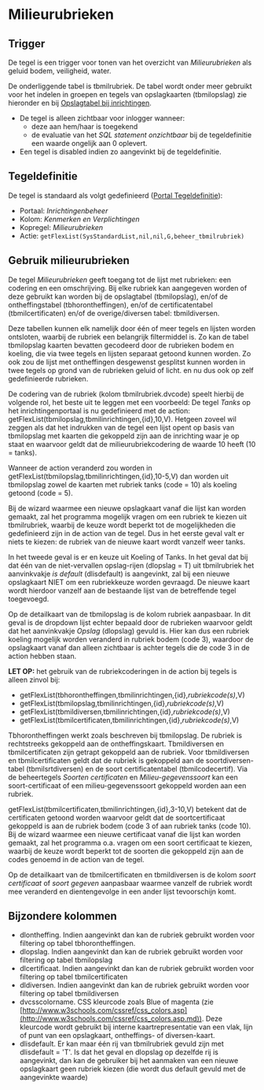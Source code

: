 # Milieurubrieken

## Trigger

De tegel is een trigger voor tonen van het overzicht van _Milieurubrieken_ als geluid bodem, veiligheid, water.

De onderliggende tabel is tbmilrubriek. De tabel wordt onder meer gebruikt voor het indelen in groepen en tegels van opslagkaarten (tbmilopslag) zie hieronder en bij [Opslagtabel bij inrichtingen](../../../../instellen_inrichten/opslag_bij_inrichtingen.md).

- De tegel is alleen zichtbaar voor inlogger wanneer:
  - deze aan hem/haar is toegekend
  - de evaluatie van het _SQL statement onzichtbaar_ bij de tegeldefinitie een waarde ongelijk aan 0 oplevert.
- Een tegel is disabled indien zo aangevinkt bij de tegeldefinitie.

## Tegeldefinitie

De tegel is standaard als volgt gedefinieerd ([Portal Tegeldefinitie](../../../../instellen_inrichten/portaldefinitie/portal_tegel.md)):

- Portaal: _Inrichtingenbeheer_
- Kolom: _Kenmerken en Verplichtingen_
- Kopregel: _Milieurubrieken_
- Actie: `getFlexList(SysStandardList,nil,nil,G,beheer_tbmilrubriek)`

## Gebruik milieurubrieken

De tegel _Milieurubrieken_ geeft toegang tot de lijst met rubrieken: een codering en een omschrijving.
Bij elke rubriek kan aangegeven worden of deze gebruikt kan worden bij de opslagtabel (tbmilopslag), en/of de ontheffingstabel (tbhorontheffingen), en/of de certificatentabel (tbmilcertificaten) en/of de overige/diversen tabel: tbmildiversen.

Deze tabellen kunnen elk namelijk door één of meer tegels en lijsten worden ontsloten, waarbij de rubriek een belangrijk filtermiddel is. Zo kan de tabel tbmilopslag kaarten bevatten gecodeerd door de rubrieken bodem en koeling, die via twee tegels en lijsten separaat getoond kunnen worden. Zo ook zou de lijst met ontheffingen desgewenst gesplitst kunnen worden in twee tegels op grond van de rubrieken geluid of licht. en nu dus ook op zelf gedefinieerde rubrieken.

De codering van de rubriek (kolom tbmilrubriek.dvcode) speelt hierbij de volgende rol, het beste uit te leggen met een voorbeeld:
De tegel _Tanks_ op het inrichtingenportaal is nu gedefinieerd met de action: getFlexList(tbmilopslag,tbmilinrichtingen,{id},10,V). Hetgeen zoveel wil zeggen als dat het indrukken van de tegel een lijst opent op basis van tbmilopslag met kaarten die gekoppeld zijn aan de inrichting waar je op staat en waarvoor geldt dat de milieurubriekcodering de waarde 10 heeft (10 = tanks).

Wanneer de action veranderd zou worden in getFlexList(tbmilopslag,tbmilinrichtingen,{id},10-5,V) dan worden uit tbmilopslag zowel de kaarten met rubriek tanks (code = 10) als koeling getoond (code = 5).

Bij de wizard waarmee een nieuwe opslagkaart vanaf die lijst kan worden gemaakt, zal het programma mogelijk vragen om een rubriek te kiezen uit tbmilrubriek, waarbij de keuze wordt beperkt tot de mogelijkheden die gedefinieerd zijn in de action van de tegel. Dus in het eerste geval valt er niets te kiezen: de rubriek van de nieuwe kaart wordt vanzelf weer tanks.

In het tweede geval is er en keuze uit Koeling of Tanks. In het geval dat bij dat één van de niet-vervallen opslag-rijen (dlopslag = T) uit tbmilrubriek het aanvinkvakje _is default_ (dlisdefault) is aangevinkt, zal bij een nieuwe opslagkaart NIET om een rubriekkeuze worden gevraagd. De nieuwe kaart wordt hierdoor vanzelf aan de bestaande lijst van de betreffende tegel toegevoegd.

Op de detailkaart van de tbmilopslag is de kolom rubriek aanpasbaar.
In dit geval is de dropdown lijst echter bepaald door de rubrieken waarvoor geldt dat het aanvinkvakje _Opslag_ (dlopslag) gevuld is. Hier kan dus een rubriek koeling mogelijk worden veranderd in rubriek bodem (code 3), waardoor de opslagkaart vanaf dan alleen zichtbaar is achter tegels die de code 3 in de action hebben staan.

**LET OP:** het gebruik van de rubriekcoderingen in de action bij tegels is alleen zinvol bij:

- getFlexList(tbhorontheffingen,tbmilinrichtingen,{id},_rubriekcode(s)_,V)
- getFlexList(tbmilopslag,tbmilinrichtingen,{id},_rubriekcode(s)_,V)
- getFlexList(tbmildiversen,tbmilinrichtingen,{id},_rubriekcode(s)_,V)
- getFlexList(tbmilcertificaten,tbmilinrichtingen,{id},_rubriekcode(s)_,V)

Tbhorontheffingen werkt zoals beschreven bij tbmilopslag. De rubriek is rechtstreeks gekoppeld aan de ontheffingskaart.
Tbmildiversen en tbmilcertificaten zijn getrapt gekoppeld aan de rubriek.
Voor tbmildiversen en tbmilcertificaten geldt dat de rubriek is gekoppeld aan de soortdiversen-tabel (tbmilsrtdiversen) en de soort certificatentabel (tbmilcodecertif).
Via de beheertegels _Soorten certificaten_ en _Milieu-gegevenssoort_ kan een soort-certificaat of een milieu-gegevenssoort gekoppeld worden aan een rubriek.

getFlexList(tbmilcertificaten,tbmilinrichtingen,{id},3-10,V) betekent dat de certificaten getoond worden waarvoor geldt dat de soortcertificaat gekoppeld is aan de rubriek bodem (code 3 of aan rubriek tanks (code 10).
Bij de wizard waarmee een nieuwe certificaat vanaf die lijst kan worden gemaakt, zal het programma o.a. vragen om een soort certificaat te kiezen, waarbij de keuze wordt beperkt tot de soorten die gekoppeld zijn aan de codes genoemd in de action van de tegel.

Op de detailkaart van de tbmilcertificaten en tbmildiversen is de kolom _soort certificaat_ of _soort gegeven_ aanpasbaar waarmee vanzelf de rubriek wordt mee veranderd en dientengevolge in een ander lijst tevoorschijn komt.

## Bijzondere kolommen

- dlontheffing. Indien aangevinkt dan kan de rubriek gebruikt worden voor filtering op tabel tbhorontheffingen.
- dlopslag. Indien aangevinkt dan kan de rubriek gebruikt worden voor filtering op tabel tbmilopslag
- dlcertificaat. Indien aangevinkt dan kan de rubriek gebruikt worden voor filtering op tabel tbmilcertificaten
- dldiversen. Indien aangevinkt dan kan de rubriek gebruikt worden voor filtering op tabel tbmildiversen
- dvcsscolorname. CSS kleurcode zoals Blue of magenta (zie [http://www.w3schools.com/cssref/css_colors.asp](http://www.w3schools.com/cssref/css_colors.asp.md)). Deze kleurcode wordt gebruikt bij interne kaartrepresentatie van een vlak, lijn of punt van een opslagkaart, ontheffings- of diversen-kaart.
- dlisdefault. Er kan maar één rij van tbmilrubriek gevuld zijn met dlisdefault = 'T'. Is dat het geval en dlopslag op dezelfde rij is aangevinkt, dan kan de gebruiker bij het aanmaken van een nieuwe opslagkaart geen rubriek kiezen (die wordt dus default gevuld met de aangevinkte waarde)
